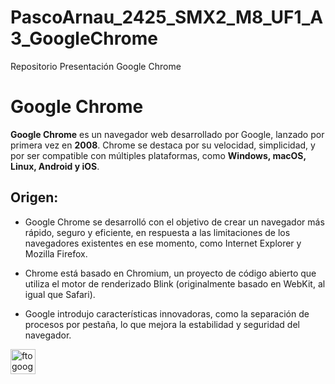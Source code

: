 # PascoArnau_2425_SMX2_M8_UF1_A3_GoogleChrome
Repositorio Presentación Google Chrome

# **Google Chrome**

**Google Chrome** es un navegador web desarrollado por Google, lanzado por primera vez en **2008**. Chrome se destaca por su velocidad, simplicidad, y por ser compatible con múltiples plataformas, como **Windows, macOS, Linux, Android y iOS**.
## Origen:
* Google Chrome se desarrolló con el objetivo de crear un navegador más rápido, seguro y eficiente, en respuesta a las limitaciones de los navegadores existentes en ese momento, como Internet Explorer y Mozilla Firefox.
- Chrome está basado en Chromium, un proyecto de código abierto que utiliza el motor de renderizado Blink (originalmente basado en WebKit, al igual que Safari).
+ Google introdujo características innovadoras, como la separación de procesos por pestaña, lo que mejora la estabilidad y seguridad del navegador.
<img src="https://github.com/pascoarnau/PascoArnau_2425_SMX2_M8_UF1_A2/edit/main/README.md" alt="ftogoogle" width="40"/>

